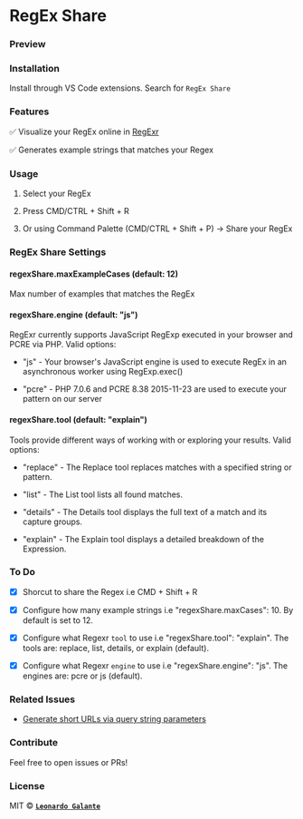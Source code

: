 # RegEx Share

### Preview

### Installation

Install through VS Code extensions. Search for `RegEx Share`

### Features

✅ Visualize your RegEx online in [RegExr](https://regexr.com)

✅ Generates example strings that matches your Regex

### Usage

1. Select your RegEx

2) Press CMD/CTRL + Shift + R

3. Or using Command Palette (CMD/CTRL + Shift + P) -> Share your RegEx

### RegEx Share Settings

#### regexShare.maxExampleCases (default: 12)

Max number of examples that matches the RegEx

#### regexShare.engine (default: "js")

RegExr currently supports JavaScript RegExp executed in your browser and PCRE via PHP. Valid options:

- "js" - Your browser's JavaScript engine is used to execute RegEx in an asynchronous worker using RegExp.exec()

* "pcre" - PHP 7.0.6 and PCRE 8.38 2015-11-23 are used to execute your pattern on our server

#### regexShare.tool (default: "explain")

Tools provide different ways of working with or exploring your results. Valid options:

- "replace" - The Replace tool replaces matches with a specified string or pattern.

- "list" - The List tool lists all found matches.

- "details" - The Details tool displays the full text of a match and its capture groups.

- "explain" - The Explain tool displays a detailed breakdown of the Expression.

### To Do

- [x] Shorcut to share the Regex i.e CMD + Shift + R

* [x] Configure how many example strings i.e "regexShare.maxCases": 10. By default is set to 12.

- [x] Configure what Regexr `tool` to use i.e "regexShare.tool": "explain".
      The tools are: replace, list, details, or explain (default).

* [x] Configure what Regexr `engine` to use i.e "regexShare.engine": "js".
      The engines are: pcre or js (default).

### Related Issues

- [ Generate short URLs via query string parameters](https://github.com/gskinner/regexr/issues/294)

### Contribute

Feel free to open issues or PRs!

### License

MIT © **[`Leonardo Galante`](https://leonardogalante.com)**
